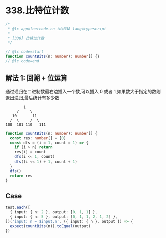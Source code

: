 # 338.比特位计数

```ts
/*
 * @lc app=leetcode.cn id=338 lang=typescript
 *
 * [338] 比特位计数
 */

// @lc code=start
function countBits(n: number): number[] {}
// @lc code=end
```

## 解法 1: 回溯 + 位运算

通过递归在二进制数最右边插入一个数,可以插入 0 或者 1,如果数大于指定的数则退出递归,最后统计有多少数

```
        1
     /     \
   10       11
  /  \     /  \
100  101 110   111
```

```ts
function countBits(n: number): number[] {
  const res: number[] = [0]
  const dfs = (i = 1, count = 1) => {
    if (i > n) return
    res[i] = count
    dfs(i << 1, count)
    dfs((i << 1) + 1, count + 1)
  }
  dfs()
  return res
}
```

## Case

```ts
test.each([
  { input: { n: 2 }, output: [0, 1, 1] },
  { input: { n: 5 }, output: [0, 1, 1, 2, 1, 2] },
])('input: n = $input.n', ({ input: { n }, output }) => {
  expect(countBits(n)).toEqual(output)
})
```
